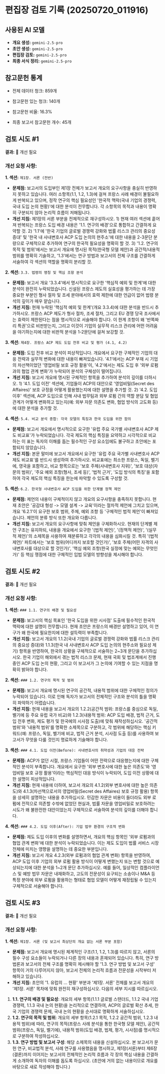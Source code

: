 # 편집장 검토 기록 (20250720_011916)

## 사용된 AI 모델

- **개요 생성:** `gemini-2.5-pro`
- **초안 생성:** `gemini-2.5-pro`
- **편집장 검토:** `gemini-2.5-pro`
- **최종 서식 정리:** `gemini-2.5-pro`

## 참고문헌 통계

- 전체 데이터 청크: 859개
- 참고문헌 있는 청크: 140개
- 참고문헌 비율: 16.3%

- 최종 보고서 참고문헌 개수: 45개

## 검토 시도 #1

**결과:** 🔴 개선 필요

### 개선 요청 사항:

**1. 섹션:** `제1장. 서론 (전반)`
   - **문제점:** 보고서의 도입부인 제1장 전체가 보고서 개요의 요구사항을 충실히 반영하지 못하고 있습니다. 여러 소항목(1.1, 1.2, 1.3)에 걸쳐 프랑스 사례 배경이 불필요하게 반복되고 있으며, 정작 연구의 핵심 필요성인 '한국적 맥락(국내 기업의 경쟁력, 국내 도입 논의 현황)'에 대한 분석이 전무합니다. 각 소항목의 목적과 내용이 명확히 구분되지 않아 논리적 흐름이 저해됩니다.
   - **개선 지침:** 제1장의 서론 부분을 전체적으로 재구성하시오. 1) 현재 여러 섹션에 흩어져 반복되는 프랑스 도입 배경 내용은 '1.1. 연구의 배경'으로 통합하고 간결하게 요약할 것. 2) '1.1'에 '한국 기업의 글로벌 경쟁력 강화와 법률 리스크 관리의 중요성 증대' 및 '한국 내 사내변호사 ACP 도입 논의의 현주소'에 대한 내용을 2-3문단 분량으로 구체적으로 추가하여 연구의 한국적 필요성을 명확히 할 것. 3) '1.2. 연구의 목적 및 범위'에서는 보고서 개요에 명시된 목적(한국형 모델 제안)과 공간적/내용적 범위를 명확히 기술하고, '1.3'에서는 연구 방법과 보고서의 전체 구조를 간결하게 서술하여 각 섹션의 역할을 명확히 분리할 것.

**2. 섹션:** `3.3. 법령의 명칭 및 핵심 조항 분석`
   - **문제점:** 보고서 개요 '3.3.4'에서 명시적으로 요구한 '핵심적 예외 및 한계'에 대한 분석이 완전히 누락되었습니다. 신설된 프랑스 제도의 실효성을 평가하는 데 가장 중요한 부분인 형사 절차 및 조세 분야에서의 효력 제한에 대한 언급이 없어 법령 분석의 깊이가 매우 얕습니다.
   - **개선 지침:** 현재 누락된 '핵심적 예외 및 한계'(개요 3.3.4)에 대한 분석을 반드시 추가하시오. 프랑스 ACP 제도가 형사 절차, 조세 절차, 그리고 EU 경쟁 당국 조사에서는 효력이 제한된다는 점을 명시적으로 서술해야 합니다. 이 한계 조항이 왜 '반쪽짜리 특권'으로 비판받는지, 그리고 이것이 기업의 실무적 리스크 관리에 어떤 어려움을 야기하는지에 대한 비판적 분석을 1-2문단에 걸쳐 보강할 것.

**3. 섹션:** `제4장. 프랑스 ACP 제도 도입 전후 비교 및 평가 (4.1, 4.2)`
   - **문제점:** 도입 전후 비교 분석이 피상적입니다. 개요에서 요구한 구체적인 기업의 대응 전략과 실무적 변화에 대한 내용이 빠져있습니다. '4.1'에서는 ACP 부재 시 기업의 차선책이었던 '영업비밀 보호 규정 활용'이, '4.2'에서는 제도 도입 후 '외부 로펌과의 협업 관계 변화'가 누락되어 분석의 구체성이 떨어집니다.
   - **개선 지침:** 보고서 개요에 명시된 구체적인 항목을 추가하여 분석의 깊이를 더하시오. 1) '4.1. 도입 이전' 섹션에, 기업들이 ACP의 대안으로 '영업비밀(Secret des Affaires)' 보호 규정을 어떻게 활용했는지에 대한 설명을 추가할 것. 2) '4.2. 도입 이후' 섹션에, ACP 도입으로 인해 사내 법무팀과 외부 로펌 간의 역할 분담 및 협업 관계가 어떻게 변화하고 있는지(예: 외부 자문 의존도 변화, 협업 방식의 고도화 등)에 대한 분석을 추가할 것.

**4. 섹션:** `5.4. 비교 분석 종합: 각국 모델의 특징과 한국 도입을 위한 함의`
   - **문제점:** 보고서 개요에서 명시적으로 요구한 '유럽 주요 국가별 사내변호사 ACP 제도 비교표'가 누락되었습니다. 각국 제도의 핵심 특징을 요약하고 시각적으로 비교하는 이 표는 독자의 이해를 돕는 필수적인 구성 요소임에도 불구하고 초안에는 포함되지 않았습니다.
   - **개선 지침:** 본문 말미에 보고서 개요에서 요구한 '유럽 주요 국가별 사내변호사 ACP 제도 비교표'를 반드시 생성하여 추가하시오. 비교표에는 최소한 프랑스, 독일, 벨기에, 영국을 포함하고, 비교 항목으로는 '보호 주체(사내변호사 지위)', '보호 대상(자문의 범위)', '주요 예외 조항(형사, 조세 등)', '법적 근거', '도입 방식의 특징'을 포함하여 각국 제도의 핵심 특징을 한눈에 파악할 수 있도록 구성할 것.

**5. 섹션:** `6.2. 한국형 사내변호사 ACP 도입을 위한 단계별 정책 제언`
   - **문제점:** 제언의 내용이 구체적이지 않고 개요의 요구사항을 충족하지 못합니다. 현재 초안은 '공감대 형성 -> 모델 설계 -> 교육'이라는 절차적 제언에 그치고 있으며, 개요 '6.2.1'이 요구한 보호 범위, 주체, 예외 조항 등 '구체적인 법적 제언'이 빠져있습니다. 제언의 분류 방식 또한 개요와 다릅니다.
   - **개선 지침:** 보고서 개요의 요구사항에 맞춰 제언을 구체화하시오. 현재의 단계별 제언 구조는 유지하되, 내용을 개요에서 요구한 '(법적 제언)', '(정책적 제언)', '(실무적 제언)'의 소제목을 사용하여 재분류하고 각각의 내용을 심화시킬 것. 특히 '(법적 제언)' 파트에서는 '보호 범위(어디까지 보호할 것인가)', '보호 주체(어떤 자격의 사내변호사를 대상으로 할 것인가)', '핵심 예외 조항(한국 실정에 맞는 예외는 무엇인가)' 등 핵심 쟁점에 대한 구체적인 입법 모델의 방향성을 제시해야 합니다.

## 검토 시도 #2

**결과:** 🔴 개선 필요

### 개선 요청 사항:

**1. 섹션:** `### 1.1. 연구의 배경 및 필요성`
   - **문제점:** 보고서의 핵심 목표인 '한국 도입을 위한 시사점' 도출에 필수적인 한국적 맥락에 대한 설명이 전무합니다. 현재 초안은 프랑스의 배경만 설명하고 있어, 이 연구가 왜 한국에 필요한지에 대한 설득력이 부족합니다.
   - **개선 지침:** 보고서 개요의 1.1.2(국내 기업의 글로벌 경쟁력 강화와 법률 리스크 관리의 중요성 증대)와 1.1.3(한국 내 사내변호사 ACP 도입 논의의 현주소와 필요성 제기) 항목을 반영하여, 한국의 상황을 구체적으로 서술하는 2~3개 문단을 추가하십시오. 한국 기업이 해외에서 겪는 법적 리스크 문제, 현재 국회 및 법조계에서 진행 중인 ACP 도입 논의 현황, 그리고 이 보고서가 그 논의에 기여할 수 있는 지점을 명확히 밝혀야 합니다.

**2. 섹션:** `### 1.2. 연구의 목적 및 범위`
   - **문제점:** 보고서 개요에 명시된 연구의 공간적, 내용적 범위에 대한 구체적인 정의가 누락되어 있습니다. 이로 인해 독자가 보고서의 전체적인 구조와 분석의 틀을 명확히 파악하기 어렵습니다.
   - **개선 지침:** 현재 내용을 보고서 개요의 1.2.2(공간적 범위: 프랑스를 중심으로 독일, 벨기에 등 주요 유럽 국가 비교)와 1.2.3(내용적 범위: ACP 도입 배경, 법적 근거, 도입 전후 변화, 제도 평가 및 한국에의 시사점 도출)에 맞춰 재작성하십시오. '공간적 범위'와 '내용적 범위'를 명확한 소제목으로 구분하고, 각 범위에 해당하는 핵심 키워드(예: 프랑스, 독일, 벨기에 비교, 법적 근거 분석, 시사점 도출 등)를 사용하여 보고서가 무엇을 다룰 것인지 명료하게 기술해야 합니다.

**3. 섹션:** `### 4.1. 도입 이전(Before): 사내변호사의 취약성과 기업의 대응 전략`
   - **문제점:** ACP가 없던 시절, 프랑스 기업들이 어떤 전략으로 대응했는지에 대한 구체적인 분석이 부족합니다. 개요에서 요구한 '외부 변호사에 대한 높은 의존도'와 '영업비밀 보호 규정 활용'이라는 핵심적인 대응 방식이 누락되어, 도입 이전 상황에 대한 설명이 피상적입니다.
   - **개선 지침:** 현재 내용에 더하여, 보고서 개요의 4.1.2(외부 변호사에 대한 높은 의존도)와 4.1.3(차선책으로서의 영업비밀(Secret des Affaires) 보호 규정 활용) 항목을 상세히 설명하는 내용을 추가하십시오. 민감한 자문은 비용이 들더라도 외부 로펌에 전적으로 의존할 수밖에 없었던 현실과, 법률 자문을 영업비밀로 보호하려는 시도가 왜 불완전한 대안이었는지 구체적으로 서술하여 분석의 깊이를 더해야 합니다.

**4. 섹션:** `### 4.2. 도입 이후(After): 기업 법무 환경의 구조적 변화`
   - **문제점:** 제도 도입 이후의 변화를 설명하면서, 개요의 핵심 항목인 '외부 로펌과의 협업 관계 변화'에 대한 분석이 누락되었습니다. 이는 제도 도입이 법률 서비스 시장 전체에 미치는 영향을 설명하는 데 중요한 부분입니다.
   - **개선 지침:** 보고서 개요 4.2.3(외부 로펌과의 협업 관계 변화) 항목을 반영하여, ACP 도입 이후 기업의 외부 로펌 활용 방식이 어떻게 변했는지 또는 변할 것으로 예상되는지에 대한 분석을 1~2개 문단 추가하십시오. 예를 들어, 일상적인 컴플라이언스 및 예방 법무 자문은 내재화하고, 고도의 전문성이 요구되는 소송이나 M&A 등 특정 분야에 외부 로펌을 활용하는 형태로 협업 모델이 어떻게 재정립될 수 있는지 구체적으로 서술해야 합니다.

## 검토 시도 #3

**결과:** 🔴 개선 필요

### 개선 요청 사항:

**1. 섹션:** `제1장. 서론 (및 보고서 최상단의 개요 없는 서론 부분 포함)`
   - **문제점:** 보고서 개요에 명시된 체계적인 구조(1.1, 1.2, 1.3)를 따르지 않고, 서론의 필수 구성 요소들이 누락되거나 다른 장의 내용과 혼재되어 있습니다. 특히, 연구 방법론과 보고서의 전체 구조를 명확히 제시해야 할 '1.3. 연구 방법 및 보고서 구성' 항목이 거의 다루어지지 않아, 보고서 전체의 논리적 흐름과 전문성을 시작부터 저해하고 있습니다.
   - **개선 지침:** 초안의 '1. 유럽의 ... 현황' 부분과 '제1장. 서론' 전체를 보고서 개요의 '제1장. 서론' 목차에 맞춰 완전히 재구성하십시오. 다음의 세부 지시를 따르십시오.
1. **1.1. 연구의 배경 및 필요성**: 개요의 세부 항목(1.1.1 글로벌 스탠더드, 1.1.2 국내 기업 경쟁력, 1.1.3 국내 논의 현황)을 논리적으로 연결하여, ACP의 글로벌 확산 추세, 한국 기업의 경쟁력 문제, 국내 논의 현황을 순서대로 명확하게 서술하십시오.
2. **1.2. 연구의 목적 및 범위**: 개요의 세부 항목(1.2.1 목적, 1.2.2 공간적 범위, 1.2.3 내용적 범위)에 따라, 연구의 목적(프랑스 사례 분석을 통한 한국형 모델 제안), 공간적 범위(프랑스, 독일, 벨기에), 내용적 범위(도입 배경, 법제, 평가, 시사점)를 명시적으로 구분하여 작성하십시오.
3. **1.3. 연구 방법 및 보고서 구성**: 해당 소제목의 내용을 신설하십시오. 본 보고서가 문헌 연구, 비교법적 분석, 사례 연구를 사용했음을 명시하고, 제1장(서론)부터 제6장(결론)까지 이어지는 보고서의 전체적인 논리적 흐름과 각 장의 핵심 내용을 간결하게 소개하여 독자의 이해를 돕도록 하십시오. (초안에 거의 없는 내용이므로 개요를 바탕으로 새로 작성해야 합니다.)

